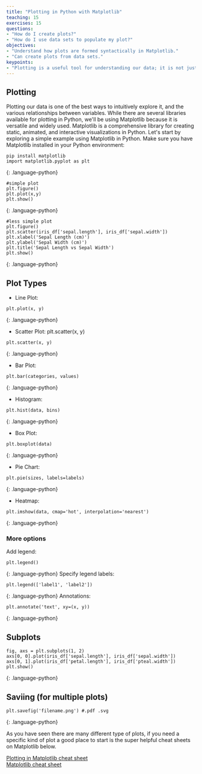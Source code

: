 ```yaml
---
title: "Plotting in Python with Matplotlib"
teaching: 15
exercises: 15
questions:
- "How do I create plots?"
- "How do I use data sets to populate my plot?"
objectives:
- "Understand how plots are formed syntactically in Matplotlib."
- "Can create plots from data sets."
keypoints:
- "Plotting is a useful tool for understanding our data; it is not just for results visualization."
---
```


## Plotting

Plotting our data is one of the best ways to intuitively explore it, and the various relationships between variables. While there are several libraries available for plotting in Python, we'll be using Matplotlib because it is versatile and widely used. Matplotlib is a comprehensive library for creating static, animated, and interactive visualizations in Python. Let's start by exploring a simple example using Matplotlib in Python. Make sure you have Matplotlib installed in your Python environment:

```
pip install matplotlib
import matplotlib.pyplot as plt
```
{: .language-python}


```
#simple plot
plt.figure()
plt.plot(x,y)
plt.show()
```
{: .language-python}

```
#less simple plot
plt.figure()
plt.scatter(iris_df['sepal.length'], iris_df['sepal.width'])
plt.xlabel('Sepal Length (cm)')
plt.ylabel('Sepal Width (cm)')
plt.title('Sepal Length vs Sepal Width')
plt.show()
```
{: .language-python}

## Plot Types

* Line Plot: 
```
plt.plot(x, y)
```
{: .language-python}
* Scatter Plot: plt.scatter(x, y)
```
plt.scatter(x, y)
```
{: .language-python}
* Bar Plot: 
```
plt.bar(categories, values)
```
{: .language-python}
* Histogram: 
```
plt.hist(data, bins)
```
{: .language-python}
* Box Plot: 
```
plt.boxplot(data)
```
{: .language-python}
* Pie Chart: 
```
plt.pie(sizes, labels=labels)
```
{: .language-python}
* Heatmap: 
```
plt.imshow(data, cmap='hot', interpolation='nearest')
```
{: .language-python}

### More options

Add legend: 
```
plt.legend()
```
{: .language-python}
Specify legend labels: 
```
plt.legend(['label1', 'label2'])
```
{: .language-python}
Annotations: 
```
plt.annotate('text', xy=(x, y))
```
{: .language-python}

## Subplots

```
fig, axs = plt.subplots(1, 2)
axs[0, 0].plot(iris_df['sepal.length'], iris_df['sepal.width'])
axs[0, 1].plot(iris_df['petal.length'], iris_df['pteal.width'])
plt.show()
```
{: .language-python}

## Saviing (for multiple plots)
```
plt.savefig('filename.png') #.pdf .svg
```
{: .language-python}

As you have seen there are many different type of plots, if you need a specific kind of plot a good place to start is the super helpful cheat sheets on Matplotlib below. 


[Plotting in Matplotlib cheat sheet](https://images.datacamp.com/image/upload/v1676360378/Marketing/Blog/Matplotlib_Cheat_Sheet.pdf)  
[Matplotlib cheat sheet](https://matplotlib.org/cheatsheets/cheatsheets.pdf)


